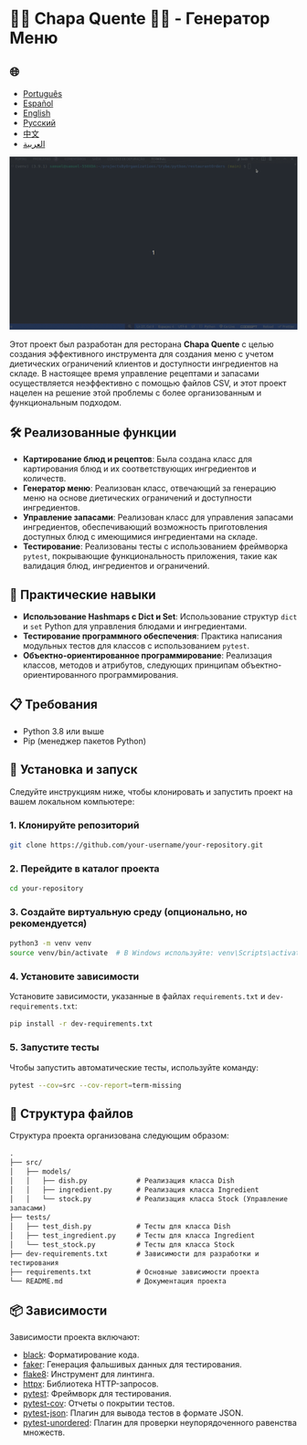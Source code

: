 # 🍝🦐 Chapa Quente 🍛🥘 - Генератор Меню

<h2>🌐</h2>
<ul>
  <li><a href="https://github.com/SamuelRocha91/restaurantOrders" target="_blank">Português</a></li>
  <li><a href="https://github.com/SamuelRocha91/restaurantOrders/blob/main/README_es.md" target="_blank">Español</a></li>
  <li><a href="https://github.com/SamuelRocha91/restaurantOrders/blob/main/README_en.md" target="_blank">English</a></li>
  <li><a href="https://github.com/SamuelRocha91/restaurantOrders/blob/main/README_ru.md" target="_blank">Русский</a></li>
  <li><a href="https://github.com/SamuelRocha91/restaurantOrders/blob/main/README_ch.md" target="_blank">中文</a></li>
  <li><a href="https://github.com/SamuelRocha91/restaurantOrders/blob/main/README_ar.md" target="_blank">العربية</a></li>
</ul>

![Работа с классами в Python REPL](./gifs/pythonRestaurant.gif)

Этот проект был разработан для ресторана **Chapa Quente** с целью создания эффективного инструмента для создания меню с учетом диетических ограничений клиентов и доступности ингредиентов на складе. В настоящее время управление рецептами и запасами осуществляется неэффективно с помощью файлов CSV, и этот проект нацелен на решение этой проблемы с более организованным и функциональным подходом.

## 🛠️ Реализованные функции

- **Картирование блюд и рецептов**: Была создана класс для картирования блюд и их соответствующих ингредиентов и количеств.
- **Генератор меню**: Реализован класс, отвечающий за генерацию меню на основе диетических ограничений и доступности ингредиентов.
- **Управление запасами**: Реализован класс для управления запасами ингредиентов, обеспечивающий возможность приготовления доступных блюд с имеющимися ингредиентами на складе.
- **Тестирование**: Реализованы тесты с использованием фреймворка `pytest`, покрывающие функциональность приложения, такие как валидация блюд, ингредиентов и ограничений.

## 🚵 Практические навыки

- **Использование Hashmaps с Dict и Set**: Использование структур `dict` и `set` Python для управления блюдами и ингредиентами.
- **Тестирование программного обеспечения**: Практика написания модульных тестов для классов с использованием `pytest`.
- **Объектно-ориентированное программирование**: Реализация классов, методов и атрибутов, следующих принципам объектно-ориентированного программирования.

## 📋 Требования

- Python 3.8 или выше
- Pip (менеджер пакетов Python)

## 🔧 Установка и запуск

Следуйте инструкциям ниже, чтобы клонировать и запустить проект на вашем локальном компьютере:

### 1. Клонируйте репозиторий

```bash
git clone https://github.com/your-username/your-repository.git
```

### 2. Перейдите в каталог проекта

```bash
cd your-repository
```

### 3. Создайте виртуальную среду (опционально, но рекомендуется)

```bash
python3 -m venv venv
source venv/bin/activate  # В Windows используйте: venv\Scripts\activate
```

### 4. Установите зависимости

Установите зависимости, указанные в файлах `requirements.txt` и `dev-requirements.txt`:

```bash
pip install -r dev-requirements.txt
```

### 5. Запустите тесты

Чтобы запустить автоматические тесты, используйте команду:

```bash
pytest --cov=src --cov-report=term-missing
```

## 📝 Структура файлов

Структура проекта организована следующим образом:

```
.
├── src/
│   ├── models/
│   │   ├── dish.py            # Реализация класса Dish
│   │   ├── ingredient.py      # Реализация класса Ingredient
│   │   └── stock.py           # Реализация класса Stock (Управление запасами)
├── tests/
│   ├── test_dish.py           # Тесты для класса Dish
│   ├── test_ingredient.py     # Тесты для класса Ingredient
│   └── test_stock.py          # Тесты для класса Stock
├── dev-requirements.txt       # Зависимости для разработки и тестирования
├── requirements.txt           # Основные зависимости проекта
└── README.md                  # Документация проекта
```

## 📦 Зависимости

Зависимости проекта включают:

- [black](https://github.com/psf/black): Форматирование кода.
- [faker](https://github.com/joke2k/faker): Генерация фальшивых данных для тестирования.
- [flake8](https://github.com/PyCQA/flake8): Инструмент для линтинга.
- [httpx](https://www.python-httpx.org/): Библиотека HTTP-запросов.
- [pytest](https://pytest.org/): Фреймворк для тестирования.
- [pytest-cov](https://github.com/pytest-dev/pytest-cov): Отчеты о покрытии тестов.
- [pytest-json](https://github.com/nicoddemus/pytest-json): Плагин для вывода тестов в формате JSON.
- [pytest-unordered](https://github.com/altendky/pytest-unordered): Плагин для проверки неупорядоченного равенства множеств.
